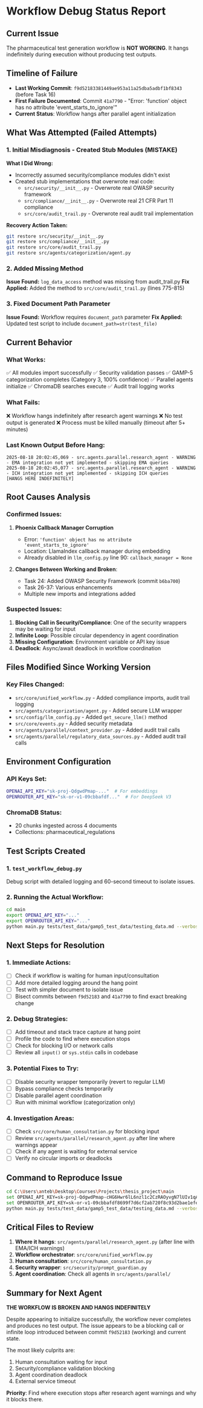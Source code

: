 # Workflow Debug Status Report

## Current Issue
The pharmaceutical test generation workflow is **NOT WORKING**. It hangs indefinitely during execution without producing test outputs.

## Timeline of Failure
- **Last Working Commit**: `f9d52183381449ae953a11a25dba5adbf1bf8343` (before Task 16)
- **First Failure Documented**: Commit `41a7790` - "Error: 'function' object has no attribute 'event_starts_to_ignore'"
- **Current Status**: Workflow hangs after parallel agent initialization

## What Was Attempted (Failed Attempts)

### 1. Initial Misdiagnosis - Created Stub Modules (MISTAKE)
**What I Did Wrong:**
- Incorrectly assumed security/compliance modules didn't exist
- Created stub implementations that overwrote real code:
  - `src/security/__init__.py` - Overwrote real OWASP security framework
  - `src/compliance/__init__.py` - Overwrote real 21 CFR Part 11 compliance
  - `src/core/audit_trail.py` - Overwrote real audit trail implementation

**Recovery Action Taken:**
```bash
git restore src/security/__init__.py
git restore src/compliance/__init__.py  
git restore src/core/audit_trail.py
git restore src/agents/categorization/agent.py
```

### 2. Added Missing Method
**Issue Found:** `log_data_access` method was missing from audit_trail.py
**Fix Applied:** Added the method to `src/core/audit_trail.py` (lines 775-815)

### 3. Fixed Document Path Parameter
**Issue Found:** Workflow requires `document_path` parameter
**Fix Applied:** Updated test script to include `document_path=str(test_file)`

## Current Behavior

### What Works:
✅ All modules import successfully
✅ Security validation passes
✅ GAMP-5 categorization completes (Category 3, 100% confidence)
✅ Parallel agents initialize
✅ ChromaDB searches execute
✅ Audit trail logging works

### What Fails:
❌ Workflow hangs indefinitely after research agent warnings
❌ No test output is generated
❌ Process must be killed manually (timeout after 5+ minutes)

### Last Known Output Before Hang:
```
2025-08-18 20:02:45,069 - src.agents.parallel.research_agent - WARNING - EMA integration not yet implemented - skipping EMA queries
2025-08-18 20:02:45,077 - src.agents.parallel.research_agent - WARNING - ICH integration not yet implemented - skipping ICH queries
[HANGS HERE INDEFINITELY]
```

## Root Causes Analysis

### Confirmed Issues:
1. **Phoenix Callback Manager Corruption**
   - Error: `'function' object has no attribute 'event_starts_to_ignore'`
   - Location: LlamaIndex callback manager during embedding
   - Already disabled in `llm_config.py` line 90: `callback_manager = None`

2. **Changes Between Working and Broken**:
   - Task 24: Added OWASP Security Framework (commit `b6ba700`)
   - Task 26-37: Various enhancements
   - Multiple new imports and integrations added

### Suspected Issues:
1. **Blocking Call in Security/Compliance**: One of the security wrappers may be waiting for input
2. **Infinite Loop**: Possible circular dependency in agent coordination
3. **Missing Configuration**: Environment variable or API key issue
4. **Deadlock**: Async/await deadlock in workflow coordination

## Files Modified Since Working Version

### Key Files Changed:
- `src/core/unified_workflow.py` - Added compliance imports, audit trail logging
- `src/agents/categorization/agent.py` - Added secure LLM wrapper
- `src/config/llm_config.py` - Added `get_secure_llm()` method
- `src/core/events.py` - Added security metadata
- `src/agents/parallel/context_provider.py` - Added audit trail calls
- `src/agents/parallel/regulatory_data_sources.py` - Added audit trail calls

## Environment Configuration

### API Keys Set:
```bash
OPENAI_API_KEY="sk-proj-QdgwdPmap-..."  # For embeddings
OPENROUTER_API_KEY="sk-or-v1-09cbbafdf..."  # For DeepSeek V3
```

### ChromaDB Status:
- 20 chunks ingested across 4 documents
- Collections: pharmaceutical_regulations

## Test Scripts Created

### 1. `test_workflow_debug.py`
Debug script with detailed logging and 60-second timeout to isolate issues.

### 2. Running the Actual Workflow:
```bash
cd main
export OPENAI_API_KEY="..."
export OPENROUTER_API_KEY="..."
python main.py tests/test_data/gamp5_test_data/testing_data.md --verbose
```

## Next Steps for Resolution

### 1. Immediate Actions:
- [ ] Check if workflow is waiting for human input/consultation
- [ ] Add more detailed logging around the hang point
- [ ] Test with simpler document to isolate issue
- [ ] Bisect commits between `f9d52183` and `41a7790` to find exact breaking change

### 2. Debug Strategies:
- [ ] Add timeout and stack trace capture at hang point
- [ ] Profile the code to find where execution stops
- [ ] Check for blocking I/O or network calls
- [ ] Review all `input()` or `sys.stdin` calls in codebase

### 3. Potential Fixes to Try:
- [ ] Disable security wrapper temporarily (revert to regular LLM)
- [ ] Bypass compliance checks temporarily
- [ ] Disable parallel agent coordination
- [ ] Run with minimal workflow (categorization only)

### 4. Investigation Areas:
- [ ] Check `src/core/human_consultation.py` for blocking input
- [ ] Review `src/agents/parallel/research_agent.py` after line where warnings appear
- [ ] Check if any agent is waiting for external service
- [ ] Verify no circular imports or deadlocks

## Command to Reproduce Issue

```bash
cd C:\Users\anteb\Desktop\Courses\Projects\thesis_project\main
set OPENAI_API_KEY=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
set OPENROUTER_API_KEY=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
python main.py tests/test_data/gamp5_test_data/testing_data.md --verbose
```

## Critical Files to Review

1. **Where it hangs**: `src/agents/parallel/research_agent.py` (after line with EMA/ICH warnings)
2. **Workflow orchestrator**: `src/core/unified_workflow.py`
3. **Human consultation**: `src/core/human_consultation.py`
4. **Security wrapper**: `src/security/prompt_guardian.py`
5. **Agent coordination**: Check all agents in `src/agents/parallel/`

## Summary for Next Agent

**THE WORKFLOW IS BROKEN AND HANGS INDEFINITELY**

Despite appearing to initialize successfully, the workflow never completes and produces no test output. The issue appears to be a blocking call or infinite loop introduced between commit `f9d52183` (working) and current state. 

The most likely culprits are:
1. Human consultation waiting for input
2. Security/compliance validation blocking
3. Agent coordination deadlock
4. External service timeout

**Priority**: Find where execution stops after research agent warnings and why it blocks there.